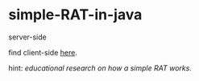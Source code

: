 # simple-RAT-in-java
server-side

find client-side [here](https://github.com/ali74210/Pong-RAT/tree/main).

hint: *educational research on how a simple RAT works.*
